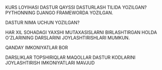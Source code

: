 KURS LOYIHASI
DASTUR QAYSSI DASTURLASH TILIDA YOZILGAN? PYTHONNING DJANGO FRAMEWORDA YOZILGAN.

DASTUR NIMA UCHUN YOZILGAN?

HAR XIL SOHADAGI YAXSHI MUTAXASISLARNI BIRLASHTIRGAN HOLDA O'ZLARINING DARSLARINI JOYLASHTIRISHLARI MUMKUN.

QANDAY IMKONIYATLAR BOR

DARSLIKLAR
TOPSHIRIQLAR
MAQOLLAR
DASTUR KODLARINI
JOYLASHTIRISH IMKONIYATLARI MAVJUD
